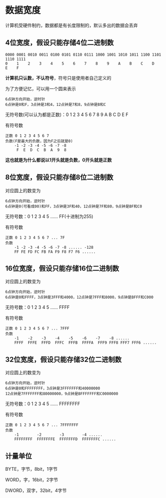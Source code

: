 # 数据宽度
计算机受硬件制约，数据都是有长度限制的，默认多出的数据会丢弃

## 4位宽度，假设只能存储4位二进制数
	0000 0001 0010 0011 0100 0101 0110 0111 1000 1001 1010 1011 1100 1101 1110 1111
	0    1    2    3    4    5    6    7    8    9    A    B    C    D    E    F
**计算机只认数，不认符号**，符号只是使用者自己定义的

为了方便记忆，可以用一个圆来表示

	6点钟方向开始，逆时针
	6点钟是0和F，3点钟是3和4，12点钟是7和8，9点钟是B和C
无符号数(可以认为都是正数)：0  1 2 3 4 5 6 7 8 9 A B C D E F

有符号数

	正数 0 1 2 3 4 5 6 7
	负数(F是最大的负数，因为F之后就是0)
		-1 -2 -3 -4 -5 -6 -7 -8
 	     F  E  D  C  B  A  9  8
**这也就是为什么都说以1开头就是负数，0开头就是正数**
## 8位宽度，假设只能存储8位二进制数

对应圆上的数变为

	6点钟方向开始，逆时针
	6点钟是0(可看成00)和FF，3点钟是3F和40，12点钟是7F和80，9点钟是BF和C0

无符号数：0  1 2 3 4 5 ...... FF(十进制为255)

有符号数

	正数 0 1 2 3 4 5 6 7 ... 7F
	负数
		-1 -2 -3 -4 -5 -6 -7 -8 ...... -128
		FF FE FD FC FB FA F9 F8 F7 F6 ......
## 16位宽度，假设只能存储16位二进制数
对应圆上的数变为

	6点钟方向开始，逆时针
	6点钟是0和FFFF，3点钟是3FFF和4000，12点钟是7FFF和8000，9点钟是BFFF和C000

无符号数：0  1 2 3 4 5 ...... FFFF

有符号数

	正数 0 1 2 3 4 5 6 7 ... 7FFF
	负数
		-1    -2    -3    -4    -5    -6    -7    -8 ......
		FFFF  FFFE  FFFD  FFFC  FFFB  FFFFA  FFF9 FFF8 FFF7 FFF6 ......
## 32位宽度，假设只能存储32位二进制数
对应圆上的数变为

	6点钟方向开始，逆时针
	6点钟是0和FFFFFFFF，3点钟是3FFFFFFF和40000000
	12点钟是7FFFFFFF和80000000，9点钟是BFFFFFFF和C0000000

无符号数：0  1 2 3 4 5 ...... FFFFFFFF

有符号数

	正数 0 1 2 3 4 5 6 7 ... 7FFFFFFF
	负数
		-1        -2        -3        -4 ......
		FFFFFFFF  FFFFFFFE  FFFFFFFD  FFFFFFFC ......
## 计量单位
BYTE，字节，8bit，1字节

WORD，字，16bit，2字节

DWORD，双字，32bit，4字节

